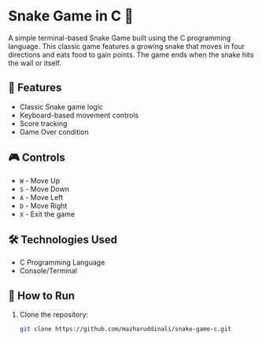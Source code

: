 # Snake Game in C 🐍

A simple terminal-based Snake Game built using the C programming language. This classic game features a growing snake that moves in four directions and eats food to gain points. The game ends when the snake hits the wall or itself.

## 📌 Features

- Classic Snake game logic
- Keyboard-based movement controls
- Score tracking
- Game Over condition

## 🎮 Controls

- `W` - Move Up
- `S` - Move Down
- `A` - Move Left
- `D` - Move Right
- `X` - Exit the game

## 🛠️ Technologies Used

- C Programming Language
- Console/Terminal

## 🚀 How to Run

1. Clone the repository:
   ```bash
   git clone https://github.com/mazharuddinali/snake-game-c.git
